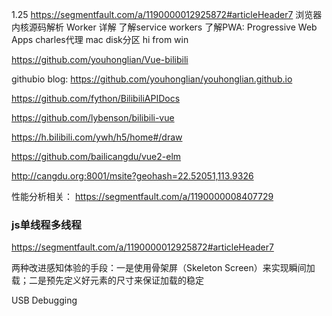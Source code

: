 1.25
https://segmentfault.com/a/1190000012925872#articleHeader7
浏览器内核源码解析
Worker 详解
了解service workers
了解PWA: Progressive Web Apps
charles代理
mac disk分区
hi from win

https://github.com/youhonglian/Vue-bilibili

githubio blog:
https://github.com/youhonglian/youhonglian.github.io

https://github.com/fython/BilibiliAPIDocs

https://github.com/lybenson/bilibili-vue

https://h.bilibili.com/ywh/h5/home#/draw

https://github.com/bailicangdu/vue2-elm

http://cangdu.org:8001/msite?geohash=22.52051,113.9326


性能分析相关：
https://segmentfault.com/a/1190000008407729

### js单线程多线程
https://segmentfault.com/a/1190000012925872#articleHeader7


两种改进感知体验的手段：一是使用骨架屏（Skeleton Screen）来实现瞬间加载；二是预先定义好元素的尺寸来保证加载的稳定


USB Debugging
